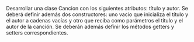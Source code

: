 Desarrollar una clase Cancion con los siguientes atributos: título y autor.
Se deberá definir además dos constructores: uno vacío que inicializa el título y el autor a cadenas vacías y otro que reciba como parámetros
el título y el autor de la canción. Se deberán además definir los métodos getters y setters correspondientes.
